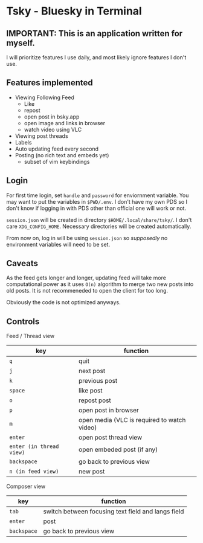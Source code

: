 # Tsky - Bluesky in Terminal

## IMPORTANT: This is an application written for myself.

I will prioritize features I use daily, and most likely ignore features I
don't use.

## Features implemented

- Viewing Following Feed
    - Like
    - repost
    - open post in bsky.app
    - open image and links in browser
    - watch video using VLC
- Viewing post threads
- Labels
- Auto updating feed every second
- Posting (no rich text and embeds yet)
    - subset of vim keybindings

## Login

For first time login, set `handle` and `password` for enviornment variable. You
may want to put the variables in `$PWD/.env`. I don't have my own PDS so I
don't know if logging in with PDS other than official one will work or not.

`session.json` will be created in directory `$HOME/.local/share/tsky/`. I don't
care `XDG_CONFIG_HOME`. Necessary directories will be created automatically.

From now on, log in will be using `session.json` so _supposedly_ no environment
variables will need to be set.

## Caveats

As the feed gets longer and longer, updating feed will take more computational
power as it uses `O(n)` algorithm to merge two new posts into old posts. It is
not recommeneded to open the client for too long.

Obviously the code is not optimized anyways.

## Controls

Feed / Thread view

| key | function |
| - | - |
| `q` | quit |
| `j` | next post |
| `k` | previous post |
| `space` | like post |
| `o` | repost post |
| `p` | open post in browser |
| `m` | open media (VLC is required to watch video) |
| `enter` | open post thread view |
| `enter (in thread view)` | open embeded post (if any) |
| `backspace` | go back to previous view |
| `n (in feed view)` | new post |

Composer view

| key | function |
| - | - |
| `tab` | switch between focusing text field and langs field |
| `enter` | post |
| `backspace` | go back to previous view |
